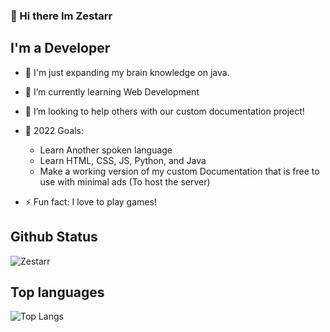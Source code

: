 ### 👋 Hi there Im Zestarr

## I'm a Developer

- 🔭 I'm just expanding my brain knowledge on java.
- 🌱 I’m currently learning Web Development
- 👯 I’m looking to help others with our custom documentation project!
- 🥅 2022 Goals:
  - Learn Another spoken language
  - Learn HTML, CSS, JS, Python, and Java
  - Make a working version of my custom Documentation that is free to use with minimal ads (To host the server)

- ⚡ Fun fact: I love to play games!


## Github Status

![Zestarr](https://github-readme-stats.vercel.app/api?username=zestarr&show_icons=true&theme=radical&hide_border=true)


## Top languages


![Top Langs](https://github-readme-stats.vercel.app/api/top-langs/?username=zestarr&layout=compact&theme=radical)
